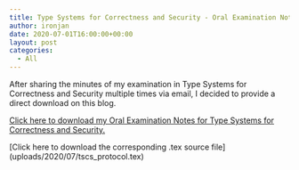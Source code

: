 ```yaml
---
title: Type Systems for Correctness and Security - Oral Examination Notes
author: ironjan
date: 2020-07-01T16:00:00+00:00
layout: post
categories:
  - All
---
```


After sharing the minutes of my examination in Type Systems for Correctness and Security multiple times via email, I decided to provide a direct download on this blog.

[Click here to download my Oral Examination Notes for Type Systems for Correctness and Security.](uploads/2020/07/tscs_protocol.pdf)

[Click here to download the corresponding .tex source file]
(uploads/2020/07/tscs_protocol.tex)